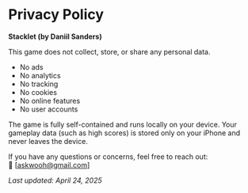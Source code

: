 # Privacy Policy

**Stacklet (by Daniil Sanders)**

This game does not collect, store, or share any personal data.

- No ads  
- No analytics  
- No tracking  
- No cookies  
- No online features  
- No user accounts

The game is fully self-contained and runs locally on your device. Your gameplay data (such as high scores) is stored only on your iPhone and never leaves the device.

If you have any questions or concerns, feel free to reach out:  
📧 [askwooh@gmail.com]

_Last updated: April 24, 2025_
